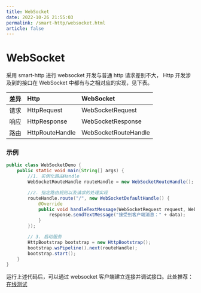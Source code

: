 ```yaml
---
title: WebSocket
date: 2022-10-26 21:55:03
permalink: /smart-http/websocket.html
article: false
---
```

# WebSocket
采用 smart-http 进行 websocket 开发与普通 http 请求差别不大，
Http 开发涉及到的接口在 WebSocket 中都有与之相对应的实现，见下表。

差异 |Http | WebSocket |
:-: | :- | :- |
 请求 | HttpRequest | WebSocketRequest 
 响应 | HttpResponse| WebSocketResponse 
 路由 | HttpRouteHandle| WebSocketRouteHandle 
 
### 示例
```java
public class WebSocketDemo {
    public static void main(String[] args) {
        //1. 实例化路由Handle
        WebSocketRouteHandle routeHandle = new WebSocketRouteHandle();

        //2. 指定路由规则以及请求的处理实现
        routeHandle.route("/", new WebSocketDefaultHandle() {
            @Override
            public void handleTextMessage(WebSocketRequest request, WebSocketResponse response, String data) {
                response.sendTextMessage("接受到客户端消息：" + data);
            }
        });

        // 3. 启动服务
        HttpBootstrap bootstrap = new HttpBootstrap();
        bootstrap.wsPipeline().next(routeHandle);
        bootstrap.start();
    }
}
```

运行上述代码后，可以通过 websocket 客户端建立连接并调试接口。此处推荐：[在线测试](http://www.websocket-test.com/)

 